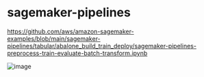 # sagemaker-pipelines

https://github.com/aws/amazon-sagemaker-examples/blob/main/sagemaker-pipelines/tabular/abalone_build_train_deploy/sagemaker-pipelines-preprocess-train-evaluate-batch-transform.ipynb

![image](https://github.com/bugatha1/sagemaker-pipelines/assets/63837999/bc61dd05-5f29-41f4-9d8d-02273adf9f3e)
